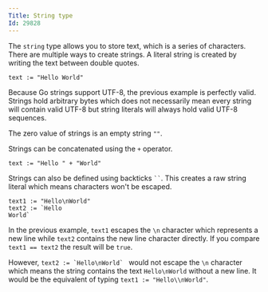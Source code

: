 ```yaml
---
Title: String type
Id: 29828
---
```

The `string` type allows you to store text, which is a series of characters. There are multiple ways to create strings. A literal string is created by writing the text between double quotes.

    text := "Hello World"

Because Go strings support UTF-8, the previous example is perfectly valid. Strings hold arbitrary bytes which does not necessarily mean every string will contain valid UTF-8 but string literals will always hold valid UTF-8 sequences.

The zero value of strings is an empty string `""`.

Strings can be concatenated using the `+` operator.

    text := "Hello " + "World"

Strings can also be defined using backticks ` `` `. This creates a raw string literal which means characters won't be escaped.

    text1 := "Hello\nWorld"
    text2 := `Hello
    World`

In the previous example, `text1` escapes the `\n` character which represents a new line while `text2` contains the new line character directly. If you compare `text1 == text2` the result will be `true`.

However, ``text2 := `Hello\nWorld` `` would not escape the `\n` character which means the string contains the text `Hello\nWorld` without a new line. It would be the equivalent of typing `text1 := "Hello\\nWorld"`.
